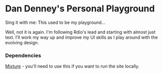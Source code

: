 # Dan Denney's Personal Playground

Sing it with me: This used to be my playground...

Well, not it is again. I'm following Rdio's lead and starting with almost just text. I'll work my way up and improve my UI skills as I play around with the evolving design.

### Dependencies
[Mixture](http://mixture.io) - you'll need to use this if you want to run the site locally.